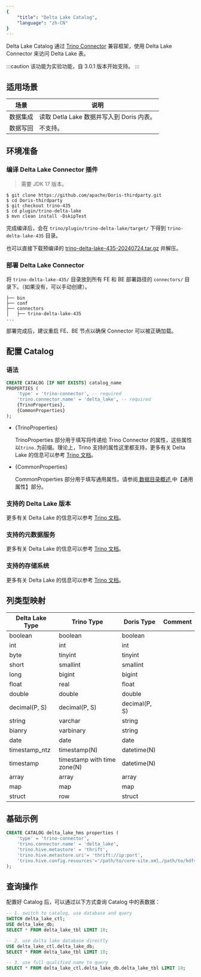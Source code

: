 ```yaml
---
{
    "title": "Delta Lake Catalog",
    "language": "zh-CN"
}
---
```


<!--
Licensed to the Apache Software Foundation (ASF) under one
or more contributor license agreements.  See the NOTICE file
distributed with this work for additional information
regarding copyright ownership.  The ASF licenses this file
to you under the Apache License, Version 2.0 (the
"License"); you may not use this file except in compliance
with the License.  You may obtain a copy of the License at

  http://www.apache.org/licenses/LICENSE-2.0

Unless required by applicable law or agreed to in writing,
software distributed under the License is distributed on an
"AS IS" BASIS, WITHOUT WARRANTIES OR CONDITIONS OF ANY
KIND, either express or implied.  See the License for the
specific language governing permissions and limitations
under the License.
-->

Delta Lake Catalog 通过 [Trino Connector](https://doris.apache.org/zh-CN/community/how-to-contribute/trino-connector-developer-guide/) 兼容框架，使用 Delta Lake Connector 来访问 Delta Lake 表。

:::caution
该功能为实验功能，自 3.0.1 版本开始支持。
:::

## 适用场景

| 场景 | 说明 |
| ---- | ------------------------------ |
| 数据集成 | 读取 Detla Lake 数据并写入到 Doris 内表。 |
| 数据写回 | 不支持。                           |

## 环境准备

### 编译 Delta Lake Connector 插件

> 需要 JDK 17 版本。

```plain&#x20;text
$ git clone https://github.com/apache/Doris-thirdparty.git
$ cd Doris-thirdparty
$ git checkout trino-435
$ cd plugin/trino-delta-lake
$ mvn clean install -DskipTest
```

完成编译后，会在 `trino/plugin/trino-delta-lake/target/` 下得到 `trino-delta-lake-435` 目录。

也可以直接下载预编译的 [trino-delta-lake-435-20240724.tar.gz](https://github.com/apache/Doris-thirdparty/releases/download/trino-435-20240724/trino-delta-lake-435-20240724.tar.gz) 并解压。

### 部署 Delta Lake Connector

将 `trino-delta-lake-435/` 目录放到所有 FE 和 BE 部署路径的 `connectors/` 目录下。（如果没有，可以手动创建）。

```text
├── bin
├── conf
├── connectors
│   ├── trino-delta-lake-435
...
```

部署完成后，建议重启 FE、BE 节点以确保 Connector 可以被正确加载。

## 配置 Catalog

### 语法

```sql
CREATE CATALOG [IF NOT EXISTS] catalog_name
PROPERTIES (
    'type' = 'trino-connector', -- required
    'trino.connector.name' = 'delta_lake', -- required
    {TrinoProperties},
    {CommonProperties}
);
```

* {TrinoProperties}

  TrinoProperties 部分用于填写将传递给 Trino Connector 的属性，这些属性以`trino.`为前缀。理论上，Trino 支持的属性这里都支持，更多有关 Delta Lake 的信息可以参考 [Trino 文档](https://trino.io/docs/435/connector/delta-lake.html)。

* {CommonProperties}

  CommonProperties 部分用于填写通用属性。请参阅[ 数据目录概述 ](../catalog-overview.md)中【通用属性】部分。

### 支持的 Delta Lake 版本

更多有关 Delta Lake 的信息可以参考 [Trino 文档](https://trino.io/docs/435/connector/delta-lake.html)。

### 支持的元数据服务

更多有关 Delta Lake 的信息可以参考 [Trino 文档](https://trino.io/docs/435/connector/delta-lake.html)。

### 支持的存储系统

更多有关 Delta Lake 的信息可以参考 [Trino 文档](https://trino.io/docs/435/connector/delta-lake.html)。

## 列类型映射

| Delta Lake Type | Trino Type                  | Doris Type    | Comment |
| --------------- | --------------------------- | ------------- | ------- |
| boolean         | boolean                     | boolean       |         |
| int             | int                         | int           |         |
| byte            | tinyint                     | tinyint       |         |
| short           | smallint                    | smallint      |         |
| long            | bigint                      | bigint        |         |
| float           | real                        | float         |         |
| double          | double                      | double        |         |
| decimal(P, S)   | decimal(P, S)               | decimal(P, S) |         |
| string          | varchar                     | string        |         |
| bianry          | varbinary                   | string        |         |
| date            | date                        | date          |         |
| timestamp\_ntz  | timestamp(N)                | datetime(N)   |         |
| timestamp       | timestamp with time zone(N) | datetime(N)   |         |
| array           | array                       | array         |         |
| map             | map                         | map           |         |
| struct          | row                         | struct        |         |

## 基础示例

```sql
CREATE CATALOG delta_lake_hms properties ( 
    'type' = 'trino-connector', 
    'trino.connector.name' = 'delta_lake',
    'trino.hive.metastore' = 'thrift',
    'trino.hive.metastore.uri'= 'thrift://ip:port',
    'trino.hive.config.resources'='/path/to/core-site.xml,/path/to/hdfs-site.xml'
);
```

## 查询操作

配置好 Catalog 后，可以通过以下方式查询 Catalog 中的表数据：

```sql
-- 1. switch to catalog, use database and query
SWITCH delta_lake_ctl;
USE delta_lake_db;
SELECT * FROM delta_lake_tbl LIMIT 10;

-- 2. use dalta lake database directly
USE delta_lake_ctl.delta_lake_db;
SELECT * FROM delta_lake_tbl LIMIT 10;

-- 3. use full qualified name to query
SELECT * FROM delta_lake_ctl.delta_lake_db.delta_lake_tbl LIMIT 10;
```

